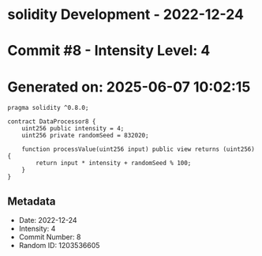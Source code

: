 ﻿# solidity Development - 2022-12-24
# Commit #8 - Intensity Level: 4
# Generated on: 2025-06-07 10:02:15
```solidity
pragma solidity ^0.8.0;

contract DataProcessor8 {
    uint256 public intensity = 4;
    uint256 private randomSeed = 832020;

    function processValue(uint256 input) public view returns (uint256) {
        return input * intensity + randomSeed % 100;
    }
}
```
## Metadata
- Date: 2022-12-24
- Intensity: 4
- Commit Number: 8
- Random ID: 1203536605
